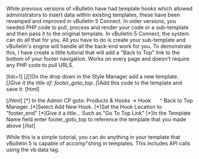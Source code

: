 While previous versions of vBulletin have had template hooks which allowed administrators to insert data within existing templates, these have been revamped and improved in vBulletin 5 Connect. In older versions, you needed PHP code to pull, process and render your code or a sub-template and then pass it to the original template. In vBulletin 5 Connect, the system can do all that for you. All you have to do is create your sub-template and vBulletin's engine will handle all the back-end work for you. To demonstrate this, I have create a little tutorial that will add a "Back to Top" link to the bottom of your footer navigation. Works on every page and doesn't require any PHP code to pull URLS.

[list=1]
[*][*]On the drop down in the Style Manager add a new template.
[*]Give it the title of: footer_goto_top.
[*]Add this code to the template and save it:
[html]
<style>
#toTop {
  float:right;
}
div#toTop:hover { cursor: hand; cursor: pointer; }
</style>
<script type="text/javascript">
$(function() {
    $(window).scroll(function() {
        if($(this).scrollTop() != 0) {
            $('#toTop').fadeIn();    
        } else {
            $('#toTop').fadeOut();
        }
    });
 
    $('#toTop').click(function() {
        $('body,html').animate({scrollTop:0},800);
    });    
});
</script>
<div id="toTop">^ Back to Top</div>
[/html]
[*] In the Admin CP goto: Products & Hooks -> Hook Manager.
[*]Select Add New Hook.
[*]Set the Hook Location to "footer_end"
[*]Give it a title... Such as "Go To Top Link"
[*]In the Template Name field enter footer_goto_top to reference the template that you made above
[/list]

While this is a simple tutorial, you can do anything in your template that vBulletin 5 is capable of accomp"shing in templates. This includes API calls using the vb:data tag.